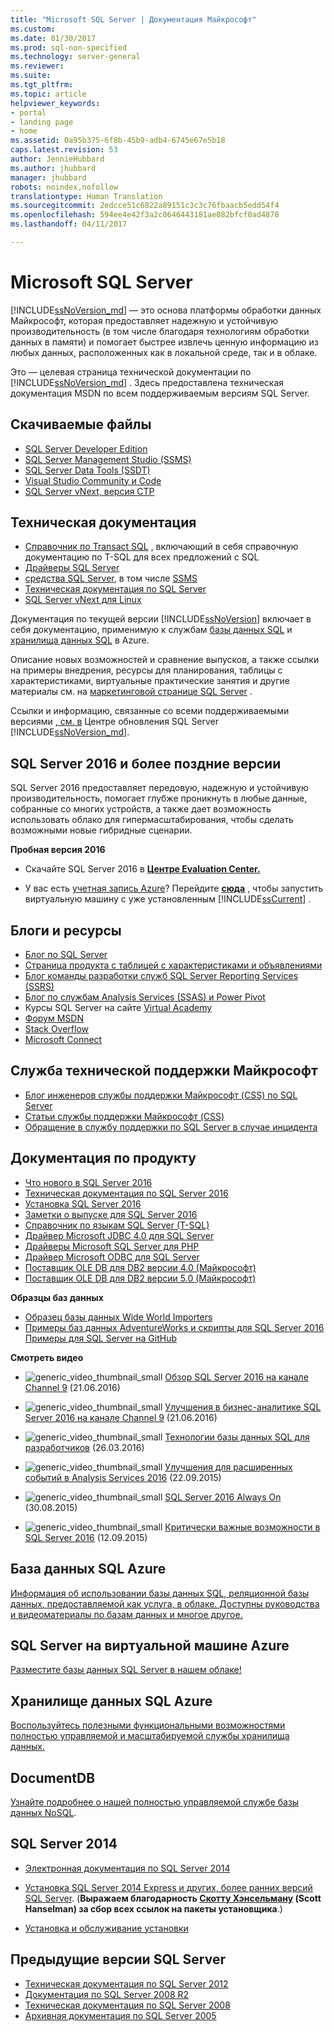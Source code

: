 ```yaml
---
title: "Microsoft SQL Server | Документация Майкрософт"
ms.custom: 
ms.date: 01/30/2017
ms.prod: sql-non-specified
ms.technology: server-general
ms.reviewer: 
ms.suite: 
ms.tgt_pltfrm: 
ms.topic: article
helpviewer_keywords:
- portal
- landing page
- home
ms.assetid: 0a95b375-6f8b-45b9-adb4-6745e67e5b18
caps.latest.revision: 53
author: JennieHubbard
ms.author: jhubbard
manager: jhubbard
robots: noindex,nofollow
translationtype: Human Translation
ms.sourcegitcommit: 2edcce51c6822a89151c3c3c76fbaacb5edd54f4
ms.openlocfilehash: 594ee4e42f3a2c0646443181ae082bfcf0ad4878
ms.lasthandoff: 04/11/2017

---
```

# <a name="microsoft-sql-server"></a>Microsoft SQL Server
[!INCLUDE[ssNoVersion_md](../includes/ssnoversion-md.md)] — это основа платформы обработки данных Майкрософт, которая предоставляет надежную и устойчивую производительность (в том числе благодаря технологиям обработки данных в памяти) и помогает быстрее извлечь ценную информацию из любых данных, расположенных как в локальной среде, так и в облаке.  
  
Это — целевая страница технической документации по [!INCLUDE[ssNoVersion_md](../includes/ssnoversion-md.md)] . Здесь предоставлена техническая документация MSDN по всем поддерживаемым версиям SQL Server.

## <a name="downloads"></a>Скачиваемые файлы
- [SQL Server Developer Edition](https://my.visualstudio.com/downloads?q=sql%20server%20developer)
- [SQL Server Management Studio (SSMS)](http://go.microsoft.com/fwlink/?linkid=832812)
- [SQL Server Data Tools (SSDT)](https://msdn.microsoft.com/mt186501)
- [Visual Studio Community и Code](https://www.visualstudio.com/downloads/)
- [SQL Server vNext, версия CTP](http://go.microsoft.com/fwlink/?LinkID=829477)

## <a name="technical-documentation"></a>Техническая документация 
-  [Справочник по Transact SQL](https://msdn.microsoft.com/library/dn198336.aspx) , включающий в себя справочную документацию по T-SQL для всех предложений с SQL 
-  [Драйверы SQL Server](https://msdn.microsoft.com/library/mt654049(v=sql.1).aspx)
-  [средства SQL Server](https://msdn.microsoft.com/library/mt238365.aspx), в том числе [SSMS](https://msdn.microsoft.com/library/hh213248.aspx)
 - [Техническая документация по SQL Server](https://msdn.microsoft.com/library/ms130214.aspx)
 - [SQL Server vNext для Linux](https://docs.microsoft.com/en-us/sql/linux/)
  
Документация по текущей версии [!INCLUDE[ssNoVersion](../includes/ssnoversion-md.md)] включает в себя документацию, применимую к службам  [базы данных SQL](https://docs.microsoft.com/en-us/azure/sql-database/) и  [хранилища данных SQL](https://docs.microsoft.com/en-us/azure/sql-data-warehouse/) в Azure.  
  
Описание новых возможностей и сравнение выпусков, а также ссылки на примеры внедрения, ресурсы для планирования, таблицы с характеристиками, виртуальные практические занятия и другие материалы см. на [маркетинговой странице SQL Server](https://www.microsoft.com/server-cloud/products/sql-server/) .  
 
Ссылки и информацию, связанные со всеми поддерживаемыми версиями [, см. в](https://msdn.microsoft.com/library/ff803383.aspx) Центре обновления SQL Server [!INCLUDE[ssNoVersion_md](../includes/ssnoversion-md.md)].
  
## <a name="sql-server-2016-and-later"></a>SQL Server 2016 и более поздние версии
SQL Server 2016 предоставляет передовую, надежную и устойчивую производительность, помогает глубже проникнуть в любые данные, собранные со многих устройств, а также дает возможность использовать облако для гипермасштабирования, чтобы сделать возможными новые гибридные сценарии.  
 
**Пробная версия 2016**  

  -    Скачайте SQL Server 2016 в **[Центре Evaluation Center.](https://www.microsoft.com/en-us/evalcenter/evaluate-sql-server-2016)**   
    
-   У вас есть [учетная запись Azure](https://azure.microsoft.com/en-us/free/)?  Перейдите **[сюда](https://azure.microsoft.com/en-us/marketplace/partners/microsoft/sqlserver2016rtmenterprisewindowsserver2012r2/?wt.mc_id=sqL16_vm)** , чтобы запустить виртуальную машину с уже установленным [!INCLUDE[ssCurrent](../includes/sscurrent-md.md)] .

## <a name="blogs-and-resources"></a>Блоги и ресурсы  
  
- [Блог по SQL Server](https://blogs.technet.microsoft.com/dataplatforminsider/) 
- [Страница продукта с таблицей с характеристиками и объявлениями](https://www.microsoft.com/en-us/server-cloud/products/sql-server-2016/)  
- [Блог команды разработки служб SQL Server Reporting Services (SSRS)](https://blogs.msdn.microsoft.com/sqlrsteamblog/)  
- [Блог по службам Analysis Services (SSAS) и Power Pivot](http://blogs.msdn.com/b/analysisservices/)  
- Курсы SQL Server на сайте [Virtual Academy](https://mva.microsoft.com/product-training/sql-server#!lang=1033)
- [Форум MSDN](https://social.msdn.microsoft.com/Forums/sqlserver/en-US/home?forum=SQLServer2016)
- [Stack Overflow](http://stackoverflow.com/questions/tagged/sql-server-2016)
- [Microsoft Connect](https://connect.microsoft.com/SQLServer/Feedback)

## <a name="microsoft-support"></a>Служба технической поддержки Майкрософт
- [Блог инженеров службы поддержки Майкрософт (CSS) по SQL Server](https://blogs.msdn.microsoft.com/psssql/)
- [Статьи службы поддержки Майкрософт (CSS)](https://support.microsoft.com/search?query=sql%20server%20kb)
- [Обращение в службу поддержки по SQL Server в случае инцидента](https://support.microsoft.com/en-us/assistedsupportproducts)

## <a name="product-documentation"></a>Документация по продукту  
  
- [Что нового в SQL Server 2016](http://msdn.microsoft.com/library/bb500435(v=sql.130).aspx)  
- [Техническая документация по SQL Server 2016](http://msdn.microsoft.com/library/ms130214(v=sql.130).aspx)  
- [Установка SQL Server 2016](https://msdn.microsoft.com/library/bb500395(v=sql.130).aspx)  
- [Заметки о выпуске для SQL Server 2016](http://msdn.microsoft.com/library/dn876712.aspx)
- [Справочник по языкам SQL Server (T-SQL)](https://msdn.microsoft.com/library/dn198336.aspx)
- [Драйвер Microsoft JDBC 4.0 для SQL Server](https://msdn.microsoft.com/library/dn197841(v=sql.10).aspx)  
- [Драйверы Microsoft SQL Server для PHP](https://msdn.microsoft.com/library/dn865013.aspx)  
- [Драйвер Microsoft ODBC для SQL Server](https://msdn.microsoft.com/library/jj730308.aspx)  
- [Поставщик OLE DB для DB2 версии 4.0 (Майкрософт)](https://msdn.microsoft.com/library/dn197844(v=sql.10).aspx)  
- [Поставщик OLE DB для DB2 версии 5.0 (Майкрософт)](https://msdn.microsoft.com/library/dn539024(v=sql.10).aspx)   
  
**Образцы баз данных**  
- [Образец базы данных Wide World Importers](https://msdn.microsoft.com/library/mt734199(v=sql.1).aspx)  
- [Примеры баз данных AdventureWorks и скрипты для SQL Server 2016](https://www.microsoft.com/en-us/download/details.aspx?id=49502) 
  [Примеры для SQL Server на GitHub](https://github.com/Microsoft/sql-server-samples) 
  
**Смотреть видео**  
  
- ![generic_video_thumbnail_small](../release-notes/media/generic-video-thumbnail-small.png "generic_video_thumbnail_small") [Обзор SQL Server 2016 на канале Channel 9](https://channel9.msdn.com/Blogs/SQL-Server-2016-Training-Kit/SQL-Server-2016-Overview) (21.06.2016) 

- ![generic_video_thumbnail_small](../release-notes/media/generic-video-thumbnail-small.png "generic_video_thumbnail_small") [Улучшения в бизнес-аналитике SQL Server 2016 на канале Channel 9](https://channel9.msdn.com/Blogs/SQL-Server-2016-Training-Kit/SQL-Server-2016-BI) (21.06.2016) 

- ![generic_video_thumbnail_small](../release-notes/media/generic-video-thumbnail-small.png "generic_video_thumbnail_small") [Технологии базы данных SQL для разработчиков](https://azure.microsoft.com/en-us/documentation/videos/build-2016-sql-database-technologies-for-developers/) (26.03.2016) 
  
-   ![generic_video_thumbnail_small](../release-notes/media/generic-video-thumbnail-small.png "generic_video_thumbnail_small") [Улучшения для расширенных событий в Analysis Services 2016](http://www.bing.com/videos/search?&q=videos+sql+server+2016&qft=+filterui:videoage-lt43200&FORM=R5VR7#view=detail&mid=388327436B71D09834F9388327436B71D09834F9) (22.09.2015)  
  
-   ![generic_video_thumbnail_small](../release-notes/media/generic-video-thumbnail-small.png "generic_video_thumbnail_small") [SQL Server 2016 Always On](https://www.bing.com/videos/search?q=videos+sql+server+2016&qpvt=videos+sql+server+2016&form=VDRE&first=1#view=detail&mid=E565AF533DECAC602524E565AF533DECAC602524) (30.08.2015)
  
-   ![generic_video_thumbnail_small](../release-notes/media/generic-video-thumbnail-small.png "generic_video_thumbnail_small") [Критически важные возможности в SQL Server 2016](https://www.bing.com/videos/search?q=videos+sql+server+2016&qpvt=videos+sql+server+2016&FORM=VDRE#view=detail&mid=D14F00345E5B8B7E0DBBD14F00345E5B8B7E0DBB) (12.09.2015)
  
## <a name="azure-sql-database"></a>База данных SQL Azure  
[Информация об использовании базы данных SQL, реляционной базы данных, предоставляемой как услуга, в облаке. Доступны руководства и видеоматериалы по базам данных и многое другое.](https://azure.microsoft.com/en-us/documentation/services/sql-database/)  

## <a name="sql-server-on-an-azure-virtual-machine"></a>SQL Server на виртуальной машине Azure
[Разместите базы данных SQL Server в нашем облаке!](https://azure.microsoft.com/documentation/articles/virtual-machines-windows-sql-server-iaas-overview/)

## <a name="azure-sql-data-warehouse"></a>Хранилище данных SQL Azure
[Воспользуйтесь полезными функциональными возможностями полностью управляемой и масштабируемой службы хранилища данных.](https://azure.microsoft.com/documentation/services/sql-data-warehouse/)
## <a name="documentdb"></a>DocumentDB
[Узнайте подробнее о нашей полностью управляемой службе базы данных NoSQL](https://azure.microsoft.com/documentation/services/documentdb/).

 ## <a name="sql-server-2014"></a>SQL Server 2014  
  
-   [Электронная документация по SQL Server 2014](https://msdn.microsoft.com/library/ms130214(v=sql.120).aspx)
  
-   [Установка SQL Server 2014 Express и других, более ранних версий SQL Server](http://www.hanselman.com/blog/DownloadSQLServerExpress.aspx). (**Выражаем благодарность [Скотту Хэнсельману](http://www.hanselman.com/) (Scott Hanselman) за сбор всех ссылок на пакеты установщика**.)
  
-   [Установка и обслуживание установки](https://msdn.microsoft.com/library/dn236449(v=sql.120).aspx)
  
    
## <a name="earlier-sql-server-versions"></a>Предыдущие версии SQL Server  
- [Техническая документация по SQL Server 2012](https://technet.microsoft.com/library/bb418433(v=sql.10).aspx)  
- [Документация по SQL Server 2008 R2](https://msdn.microsoft.com/library/hh278298(v=sql.10).aspx)  
- [Техническая документация по SQL Server 2008](https://msdn.microsoft.com/library/hh994727(v=sql.10).aspx) 
- [Архивная документация по SQL Server 2005](https://msdn.microsoft.com/library/hh278313(v=sql.10).aspx)
